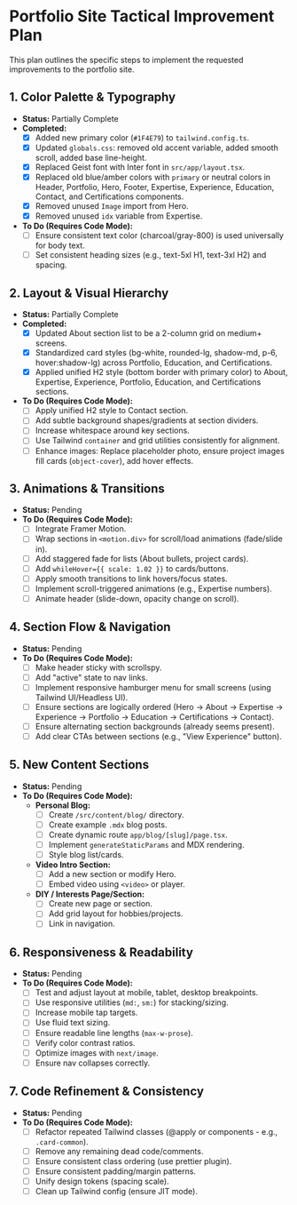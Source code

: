# Portfolio Site Tactical Improvement Plan

This plan outlines the specific steps to implement the requested improvements to the portfolio site.

## 1. Color Palette & Typography

- **Status:** Partially Complete
- **Completed:**
  - [x] Added new primary color (`#1F4E79`) to `tailwind.config.ts`.
  - [x] Updated `globals.css`: removed old accent variable, added smooth scroll, added base line-height.
  - [x] Replaced Geist font with Inter font in `src/app/layout.tsx`.
  - [x] Replaced old blue/amber colors with `primary` or neutral colors in Header, Portfolio, Hero, Footer, Expertise, Experience, Education, Contact, and Certifications components.
  - [x] Removed unused `Image` import from Hero.
  - [x] Removed unused `idx` variable from Expertise.
- **To Do (Requires Code Mode):**
  - [ ] Ensure consistent text color (charcoal/gray-800) is used universally for body text.
  - [ ] Set consistent heading sizes (e.g., text-5xl H1, text-3xl H2) and spacing.

## 2. Layout & Visual Hierarchy

- **Status:** Partially Complete
- **Completed:**
  - [x] Updated About section list to be a 2-column grid on medium+ screens.
  - [x] Standardized card styles (bg-white, rounded-lg, shadow-md, p-6, hover:shadow-lg) across Portfolio, Education, and Certifications.
  - [x] Applied unified H2 style (bottom border with primary color) to About, Expertise, Experience, Portfolio, Education, and Certifications sections.
- **To Do (Requires Code Mode):**
  - [ ] Apply unified H2 style to Contact section.
  - [ ] Add subtle background shapes/gradients at section dividers.
  - [ ] Increase whitespace around key sections.
  - [ ] Use Tailwind `container` and grid utilities consistently for alignment.
  - [ ] Enhance images: Replace placeholder photo, ensure project images fill cards (`object-cover`), add hover effects.

## 3. Animations & Transitions

- **Status:** Pending
- **To Do (Requires Code Mode):**
  - [ ] Integrate Framer Motion.
  - [ ] Wrap sections in `<motion.div>` for scroll/load animations (fade/slide in).
  - [ ] Add staggered fade for lists (About bullets, project cards).
  - [ ] Add `whileHover={{ scale: 1.02 }}` to cards/buttons.
  - [ ] Apply smooth transitions to link hovers/focus states.
  - [ ] Implement scroll-triggered animations (e.g., Expertise numbers).
  - [ ] Animate header (slide-down, opacity change on scroll).

## 4. Section Flow & Navigation

- **Status:** Pending
- **To Do (Requires Code Mode):**
  - [ ] Make header sticky with scrollspy.
  - [ ] Add "active" state to nav links.
  - [ ] Implement responsive hamburger menu for small screens (using Tailwind UI/Headless UI).
  - [ ] Ensure sections are logically ordered (Hero → About → Expertise → Experience → Portfolio → Education → Certifications → Contact).
  - [ ] Ensure alternating section backgrounds (already seems present).
  - [ ] Add clear CTAs between sections (e.g., "View Experience" button).

## 5. New Content Sections

- **Status:** Pending
- **To Do (Requires Code Mode):**
  - **Personal Blog:**
    - [ ] Create `/src/content/blog/` directory.
    - [ ] Create example `.mdx` blog posts.
    - [ ] Create dynamic route `app/blog/[slug]/page.tsx`.
    - [ ] Implement `generateStaticParams` and MDX rendering.
    - [ ] Style blog list/cards.
  - **Video Intro Section:**
    - [ ] Add a new section or modify Hero.
    - [ ] Embed video using `<video>` or player.
  - **DIY / Interests Page/Section:**
    - [ ] Create new page or section.
    - [ ] Add grid layout for hobbies/projects.
    - [ ] Link in navigation.

## 6. Responsiveness & Readability

- **Status:** Pending
- **To Do (Requires Code Mode):**
  - [ ] Test and adjust layout at mobile, tablet, desktop breakpoints.
  - [ ] Use responsive utilities (`md:`, `sm:`) for stacking/sizing.
  - [ ] Increase mobile tap targets.
  - [ ] Use fluid text sizing.
  - [ ] Ensure readable line lengths (`max-w-prose`).
  - [ ] Verify color contrast ratios.
  - [ ] Optimize images with `next/image`.
  - [ ] Ensure nav collapses correctly.

## 7. Code Refinement & Consistency

- **Status:** Pending
- **To Do (Requires Code Mode):**
  - [ ] Refactor repeated Tailwind classes (@apply or components - e.g., `.card-common`).
  - [ ] Remove any remaining dead code/comments.
  - [ ] Ensure consistent class ordering (use prettier plugin).
  - [ ] Ensure consistent padding/margin patterns.
  - [ ] Unify design tokens (spacing scale).
  - [ ] Clean up Tailwind config (ensure JIT mode).
